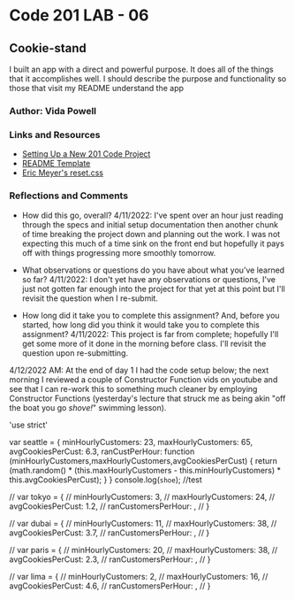 # Code 201 LAB - 06

## Cookie-stand
I built an app with a direct and powerful purpose. It does all of the things that it accomplishes well. I should describe the purpose and functionality so those that visit my README understand the app

### Author: Vida Powell

### Links and Resources
* [Setting Up a New 201 Code Project](https://codefellows.github.io/code-201-guide/curriculum/class-02/project-setup)
* [README Template](https://codefellows.github.io/code-201-guide/curriculum/class-02/README-template.html)
* [Eric Meyer's reset.css](https://meyerweb.com/eric/tools/css/reset/)

### Reflections and Comments
* How did this go, overall?
4/11/2022: I've spent over an hour just reading through the specs and initial setup documentation then another chunk of time breaking the project down and planning out the work. I was not expecting this much of a time sink on the front end but hopefully it pays off with things progressing more smoothly tomorrow.

* What observations or questions do you have about what you’ve learned so far?
4/11/2022: I don't yet have any observations or questions, I've just not gotten far enough into the project for that yet at this point but I'll revisit the question when I re-submit.

* How long did it take you to complete this assignment? And, before you started, how long did you think it would take you to complete this assignment?
4/11/2022: This project is far from complete; hopefully I'll get some more of it done in the morning before class. I'll revisit the question upon re-submitting.

4/12/2022 AM: At the end of day 1 I had the code setup below; the next morning I reviewed a couple of Constructor Function vids on youtube and see that I can re-work this to something much cleaner by employing Constructor Functions (yesterday's lecture that struck me as being akin "off the boat you go *shove!*" swimming lesson). 

'use strict'

var seattle = {
  minHourlyCustomers: 23,
  maxHourlyCustomers: 65,
  avgCookiesPerCust: 6.3,
  ranCustPerHour: function (minHourlyCustomers,maxHourlyCustomers,avgCookiesPerCust) {
    return (math.random() * (this.maxHourlyCustomers - this.minHourlyCustomers) * this.avgCookiesPerCust);
  }
}
  console.log(`shoe`); //test

// var tokyo = {
//   minHourlyCustomers: 3,
//   maxHourlyCustomers: 24,
//   avgCookiesPerCust: 1.2,
//   ranCustomersPerHour: ,
// }

// var dubai = {
//   minHourlyCustomers: 11,
//   maxHourlyCustomers: 38,
//   avgCookiesPerCust: 3.7,
//   ranCustomersPerHour: ,
// }

// var paris = {
//   minHourlyCustomers: 20,
//   maxHourlyCustomers: 38,
//   avgCookiesPerCust: 2.3,
//   ranCustomersPerHour: ,
// }

// var lima = {
//   minHourlyCustomers: 2,
//   maxHourlyCustomers: 16,
//   avgCookiesPerCust: 4.6,
//   ranCustomersPerHour: ,
// }

